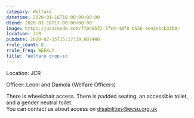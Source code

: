 ```yaml
---
category: Welfare
datetime: 2020-01-16T16:00:00+00:00
dtend: 2020-01-16T17:00:00+00:00
image: https://ucarecdn.com/f70e55f2-7fc9-4df8-b536-4e42e1cb31b0/
location: JCR
pubdate: 2020-02-15T15:17:39.887440
rrule_count: 8
rrule_freq: WEEKLY
title: 'Welfare drop-in'
---
```

Location: JCR

Officer: Leoni and Damola (Welfare Officers)

There is wheelchair access. There is padded seating, an accessible toilet, and a gender neutral toilet.   
 You can contact us about access on disabilities@ecsu.org.uk

